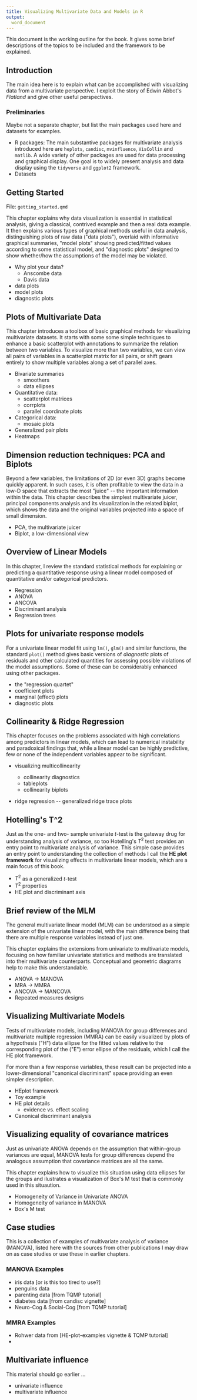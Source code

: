 ```yaml
---
title: Visualizing Multivariate Data and Models in R
output: 
  word_document
---
```


This document is the working outline for the book. It gives some brief descriptions
of the topics to be included and the framework to be explained.

## Introduction

The main idea here is to explain what can be accomplished with visualizing data from
a multivariate perspective. I exploit the story of Edwin Abbot's _Flatland_
and give other useful perspectives.

### Preliminaries

Maybe not a separate chapter, but list the main packages used here and datasets for examples.

- R packages: The main substantive packages for multivariate analysis introduced here are `heplots`, `candisc`, `mvinfluence`, `VisCollin` and `matlib`. A wide variety of other packages are used for data processing and graphical display. One goal is to widely present analysis and data display using the `tidyverse` and `ggplot2` framework.
- Datasets

## Getting Started

File: `getting_started.qmd`

This chapter explains why data visualization is essential in statistical analysis, giving
a classical, contrived example and then a real data example.
It then explains various types of graphical methods useful in data analysis,
distinguishing plots of raw data ("data plots"), overlaid with informative graphical
summaries, "model plots" showing predicted/fitted values according to some statistical
model, and "diagnostic plots" designed to show whether/how the assumptions of the
model may be violated.

- Why plot your data?
  - Anscombe data
  - Davis data
- data plots
- model plots
- diagnostic plots

## Plots of Multivariate Data

This chapter introduces a toolbox of basic graphical methods for visualizing multivariate datasets.
It starts with some some simple techniques to enhance a basic scatterplot with annotations to
summarize the relation between two variables. To visualize more than two variables, we can
view all pairs of variables in a scatterplot matrix for all pairs, or shift gears entirely
to show multiple variables along a set of parallel axes.

- Bivariate summaries
    - smoothers
    - data ellipses
- Quantitative data:
    - scatterplot matrices
    - corrplots
    - parallel coordinate plots
- Categorical data:
    - mosaic plots
- Generalized pair plots
- Heatmaps

## Dimension reduction techniques: PCA and Biplots

Beyond a few variables, the limitations of 2D (or even 3D) graphs become quickly apparent.
In such cases, it is often profitable to view the data in a low-D space that extracts the 
most "juice" -- the important information within the data. This chapter describes
the simplest multivariate juicer, principal components analysis and 
its visualization in the related biplot,
which shows the data and the original variables projected into a space of small dimension.

- PCA, the multivariate juicer
- Biplot, a low-dimensional view

## Overview of Linear Models

In this chapter, I review the standard statistical methods for explaining or predicting a quantitative
response using a linear model composed of quantitative and/or categorical predictors.

- Regression
- ANOVA
- ANCOVA
-	Discriminant analysis
-	Regression trees

## Plots for univariate response models

For a univariate linear model fit using `lm()`, `glm()` and similar functions, the standard `plot()`
method gives basic versions of _diagnostic_ plots of residuals and other calculated quantities for assessing
possible violations of the model assumptions.
Some of these can be considerably enhanced using other packages.

- the "regression quartet"
- coefficient plots
- marginal (effect) plots
- diagnostic plots

## Collinearity & Ridge Regression

This chapter focuses on the problems associated with high correlations among predictors in linear models,
which can lead to numerical instability and paradoxical findings that, while a linear model can be highly
predictive, few or none of the independent variables appear to be significant.

- visualizing multicollinearity
  - collinearity diagnostics
  - tableplots
  - collinearity biplots

- ridge regression -- generalized ridge trace plots

## Hotelling's T^2

Just as the one- and two- sample univariate $t$-test is the gateway drug for understanding
analysis of variance, so too Hotelling's $T^2$ test provides an entry point to multivariate analysis of variance. This simple case provides an entry point to understanding the collection of methods
I call the **HE plot framework** for visualizing effects in multivariate linear models, which
are a main focus of this book.

- $T^2$ as a generalized $t$-test
- $T^2$ properties
- HE plot and discriminant axis

## Brief review of the MLM

The general multivariate linear model (MLM) can be understood as a simple extension of the univariate linear model, with the main difference being that there are multiple response variables instead of just one.

This chapter explains the extensions from univariate to multivariate models, focusing
on how familiar univariate statistics and methods are translated into their
multivariate counterparts. Conceptual and geometric diagrams help to make this
understandable.

- ANOVA -> MANOVA
- MRA -> MMRA
- ANCOVA -> MANCOVA
- Repeated measures designs

## Visualizing Multivariate Models

Tests of multivariate models, including MANOVA for group differences and
multivariate multiple regression (MMRA) can be easily visualized by plots
of a hypothesis ("H") data ellipse for the fitted values relative to
the corresponding plot of the ("E") error ellipse of the residuals,
which I call the HE plot framework.

For more than a few response variables, these result can be projected into a
lower-dimensional "canonical discriminant" space providing an
even simpler description.

- HEplot framework
- Toy example
- HE plot details
  - evidence vs. effect scaling
- Canonical discriminant analysis

## Visualizing equality of covariance matrices

Just as univariate ANOVA depends on the assumption that within-group variances
are equal, MANOVA tests for group differences depend the analogous assumption
that covariance matrices are all the same.

This chapter explains how to visualize this situation using data ellipses
for the groups and ilustrates a visualization of Box's M test that is commonly
used in this situaution.

- Homogeneity of Variance in Univariate ANOVA
- Homogeneity of variance in MANOVA
- Box's M test

## Case studies

This is a collection of examples of multivariate analysis of variance (MANOVA), listed here with the sources
from other publications I may draw on as case studies or use these in earlier chapters.

### MANOVA Examples

- iris data [or is this too tired to use?]
- penguins data
- parenting data [from TQMP tutorial]
- diabetes data [from candisc vignette]
- Neuro-Cog & Social-Cog [from TQMP tutorial]

### MMRA Examples

- Rohwer data from [HE-plot-examples vignette & TQMP tutorial]
-   

## Multivariate influence

This material should go earlier ... 

- univariate influence
- multivariate influence


